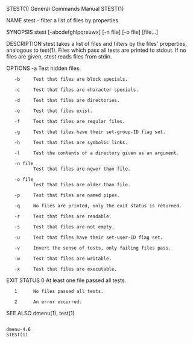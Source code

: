 STEST(1)                                                      General Commands Manual                                                     STEST(1)

NAME
       stest - filter a list of files by properties

SYNOPSIS
       stest [-abcdefghlpqrsuwx] [-n file] [-o file] [file...]

DESCRIPTION
       stest  takes a list of files and filters by the files' properties, analogous to test(1).  Files which pass all tests are printed to stdout.
       If no files are given, stest reads files from stdin.

OPTIONS
       -a     Test hidden files.

       -b     Test that files are block specials.

       -c     Test that files are character specials.

       -d     Test that files are directories.

       -e     Test that files exist.

       -f     Test that files are regular files.

       -g     Test that files have their set-group-ID flag set.

       -h     Test that files are symbolic links.

       -l     Test the contents of a directory given as an argument.

       -n file
              Test that files are newer than file.

       -o file
              Test that files are older than file.

       -p     Test that files are named pipes.

       -q     No files are printed, only the exit status is returned.

       -r     Test that files are readable.

       -s     Test that files are not empty.

       -u     Test that files have their set-user-ID flag set.

       -v     Invert the sense of tests, only failing files pass.

       -w     Test that files are writable.

       -x     Test that files are executable.

EXIT STATUS
       0      At least one file passed all tests.

       1      No files passed all tests.

       2      An error occurred.

SEE ALSO
       dmenu(1), test(1)

                                                                     dmenu-4.6                                                            STEST(1)
